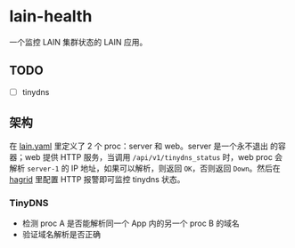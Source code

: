 # lain-health

一个监控 LAIN 集群状态的 LAIN 应用。

## TODO

- [ ] tinydns

## 架构

在 [lain.yaml](lain.yaml) 里定义了 2 个 proc：server 和 web。server 是一个永不退出
的容器；web 提供 HTTP 服务，当调用 `/api/v1/tinydns_status` 时，web proc 会解析
`server-1` 的 IP 地址，如果可以解析，则返回 `OK`，否则返回 `Down`。然后在
[hagrid](https://github.com/laincloud/hagrid) 里配置 HTTP 报警即可监控 tinydns
状态。

### TinyDNS

- 检测 proc A 是否能解析同一个 App 内的另一个 proc B 的域名
- 验证域名解析是否正确
